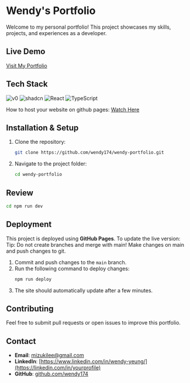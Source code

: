 # Wendy's Portfolio

Welcome to my personal portfolio! This project showcases my skills, projects, and experiences as a developer.

## Live Demo
[Visit My Portfolio](https://wendy174.github.io/wendy-portfolio/)


## Tech Stack

![v0](https://img.shields.io/badge/v0-%23000000.svg?style=for-the-badge&logo=vercel&logoColor=white)
![shadcn](https://img.shields.io/badge/shadcn-%231E293B.svg?style=for-the-badge)
![React](https://img.shields.io/badge/react-%2361DAFB.svg?style=for-the-badge&logo=react&logoColor=black)
![TypeScript](https://img.shields.io/badge/TypeScript-%23007ACC.svg?style=for-the-badge&logo=typescript&logoColor=white)

How to host your website on github pages: [Watch Here](https://www.youtube.com/watch?v=hn1IkJk24ow)


## Installation & Setup
1. Clone the repository:
   ```sh
   git clone https://github.com/wendy174/wendy-portfolio.git
   ```
2. Navigate to the project folder:
   ```sh
   cd wendy-portfolio
   ```

## Review 
   ```sh
   cd npm run dev 
   ```

## Deployment
This project is deployed using **GitHub Pages**. To update the live version:
Tip: Do not create branches and merge with main! Make changes on main and push changes to git.

1. Commit and push changes to the `main` branch.
2. Run the following command to deploy changes:
   ```sh
   npm run deploy
   ```
3. The site should automatically update after a few minutes.

## Contributing
Feel free to submit pull requests or open issues to improve this portfolio.

## Contact
- **Email**: [mizukilee@gmail.com](mailto:your-email@example.com)
- **LinkedIn**: [https://www.linkedin.com/in/wendy-yeung/](https://linkedin.com/in/yourprofile)
- **GitHub**: [github.com/wendy174](https://github.com/wendy174)




